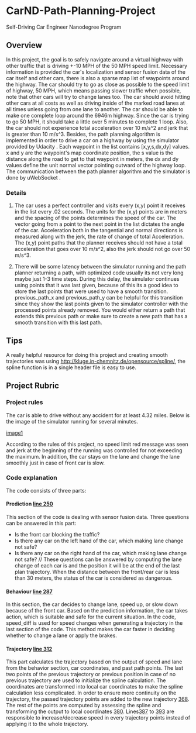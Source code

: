 # CarND-Path-Planning-Project
Self-Driving Car Engineer Nanodegree Program

## Overview
In this project, the goal is to safely navigate around a virtual highway with other traffic that is driving +-10 MPH of the 50 MPH speed limit. Necessary information is provided the car's localization and sensor fusion data of the car itself and other cars, there is also a sparse map list of waypoints around the highway. The car should try to go as close as possible to the speed limit of highway, 50 MPH, which means passing slower traffic when possible, note that other cars will try to change lanes too. The car should avoid hitting other cars at all costs as well as driving inside of the marked road lanes at all times unless going from one lane to another. The car should be able to make one complete loop around the 6946m highway. Since the car is trying to go 50 MPH, it should take a little over 5 minutes to complete 1 loop. Also, the car should not experience total acceleration over 10 m/s^2 and jerk that is greater than 10 m/s^3.
Besides, the path planning algorithm is implemented in order to drive a car on a highway by using the simulator provided by Udacity [](https://github.com/udacity/self-driving-car-sim/releases/tag/T3_v1.2). Each waypoint in the list contains  [x,y,s,dx,dy] values. x and y are the waypoint's map coordinate position, the s value is the distance along the road to get to that waypoint in meters, the dx and dy values define the unit normal vector pointing outward of the highway loop. The communication between the path planner algorithm and the simulator is done by uWebSocket [](https://github.com/uNetworking/uWebSockets). 

### Details
1. The car uses a perfect controller and visits every (x,y) point it receives in the list every .02 seconds. The units for the (x,y) points are in meters and the spacing of the points determines the speed of the car. The vector going from a point to the next point in the list dictates the angle of the car. Acceleration both in the tangential and normal directions is measured along with the jerk, the rate of change of total Acceleration. The (x,y) point paths that the planner receives should not have a total acceleration that goes over 10 m/s^2, also the jerk should not go over 50 m/s^3.

2. There will be some latency between the simulator running and the path planner returning a path, with optimized code usually its not very long maybe just 1-3 time steps. During this delay, the simulator continues using points that it was last given, because of this its a good idea to store the last points that were used to have a smooth transition. previous_path_x and previous_path_y can be helpful for this transition since they show the last points given to the simulator controller with the processed points already removed. You would either return a path that extends this previous path or make sure to create a new path that has a smooth transition with this last path.

## Tips

A really helpful resource for doing this project and creating smooth trajectories was using http://kluge.in-chemnitz.de/opensource/spline/, the spline function is in a single header file is easy to use.


## Project Rubric

### Project rules

The car is able to drive without any accident for at least 4.32 miles. Below is the image of the simulator running for several minutes.

[image1](./images/simulator_screenshot.jpg "Simulator")

According to the rules of this project, no speed limit red message was seen and jerk at the beginning of the running was controlled for not exceeding the maximum. In addition, the car stays on the lane and change the lane smoothly just in case of front car is slow. 

### Code explanation
The code consists of three parts:
#### Prediction [line 250](./src/main.cpp#250)
This section of the code is dealing with sensor fusion data. Three questions can be answered in this part:
* Is the front car blocking the traffic?
* Is there any car on the left hand of the car, which making lane change not safe?
* Is there any car on the right hand of the car, which making lane change not safe?
// These questions can be answered by computing the lane change of each car is and the position it will be at the end of the last plan trajectory. When the distance between the front/rear car is less than 30 meters, the status of the car is considered as dangerous.
#### Behaviour [line 287](./src/main.cpp#287)
In this section, the car decides to change lane, speed up, or slow down because of the front car.
Based on the prediction information, the car takes action, which is suitable and safe for the current situation. In the code, speed_diff is used for speed changes when generating a trajectory in the last section of the code. This method makes the car faster in deciding whether to change a lane or apply the brakes. 
#### Trajectory [line 312](./src/main.cpp#312)
This part calculates the trajectory based on the output of speed and lane from the behavior section, car coordinates, and past path points. The last two points of the previous trajectory or previous position in case of no previous trajectory are used to initialize the spline calculation. The coordinates are transformed into local car coordinates to make the spline calculation less complicated.
In order to ensure more continuity on the trajectory, the passed trajectory points are added to the new trajectory [368](./src/main.cpp#368). The rest of the points are computed by assessing the spline and transforming the output to local coordinates [380](./src/main.cpp#380). Lines[387](./src/main.cpp#387) to [393](./src/main.cpp#393) are responsible to increase/decrease speed in every trajectory points instead of applying it to the whole trajectory.
